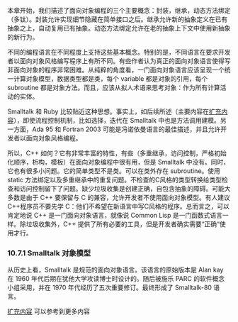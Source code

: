 本章开始，我们描述了面向对象编程的三个主要概念：封装，继承，动态方法绑定（多钛）。封装允许实现细节隐藏在简单接口之后。继承允许新的抽象定义在已有抽象之上，自动复用已有抽象。动态方法绑定允许在老的抽象上下文中使用新抽象的新行为。

不同的编程语言在不同程度上支持这些基本概念。特别的是，不同语言在要求开发者以面向对象风格编写程序上有所不同。有些作者认为真正的面向对象语言使得写非面向对象的程序非常困难。从纯粹的角度看，一门面向对象语言应该呈现一个统一计算对象模型，数据类型都是类，每个 variable 都是对象的引用，每个 subroutine 都是对象方法。而且，应该从拟人术语来思考对象：作为所有计算活动的实体。

Smalltalk 和 Ruby 比较贴近这种思想。事实上，如后续所述（主要内容在[扩充内容](../assets/supplementary_sections.pdf)），即使流程控制机制，比如选择，迭代在 Smalltalk 中也是方法调用建模。另一方面，Ada 95 和 Fortran 2003 可能是冯诺依曼语言的最佳描述，并且允许开发者以面向对象风格编程。

所以，C++ 如何？它有非常丰富的特性，有些（多重继承，访问控制，严格初始化顺序，析构，模板）在面向对象编程中很有用，但是 Smalltalk 中没有。同时，它也有很多小问题。它的简单类型不是类。可以在类外存在 subroutine。使用 static 方法绑定以及多重继承中的重复问题。不检查的C风格的类型转换给类型检查和访问控制留下了问题。缺少垃圾收集是创建正确，自包含抽象的障碍。可能大多数是由于 C++ 要保留与 C 的兼容，允许开发者不使用面向对象模型。有人建议 C++程序员不要先学 C：他们不希望在新语言中写C风格的程序。总而言之，可以肯定地说 C++ 是一门面向对象语言，就像说 Common Lisp 是一门函数式语言一样。除垃圾收集外，C++ 提供了所有必要的工具，但是开发者确实需要“正确“使用才行。

### 10.7.1 Smalltalk 对象模型

从历史上看，Smalltalk 是规范的面向对象语言。该语言的原始版本是 Alan kay 在 1960 年代后期在犹他大学攻读博士时设计的。随后被施乐 PARC 的软件概念小组采用，并在 1970 年代经历了五次重要修订。最终形成了 Smalltalk-80 语言。

[扩充内容](../assets/supplementary_sections.pdf) 可以参考到更多内容